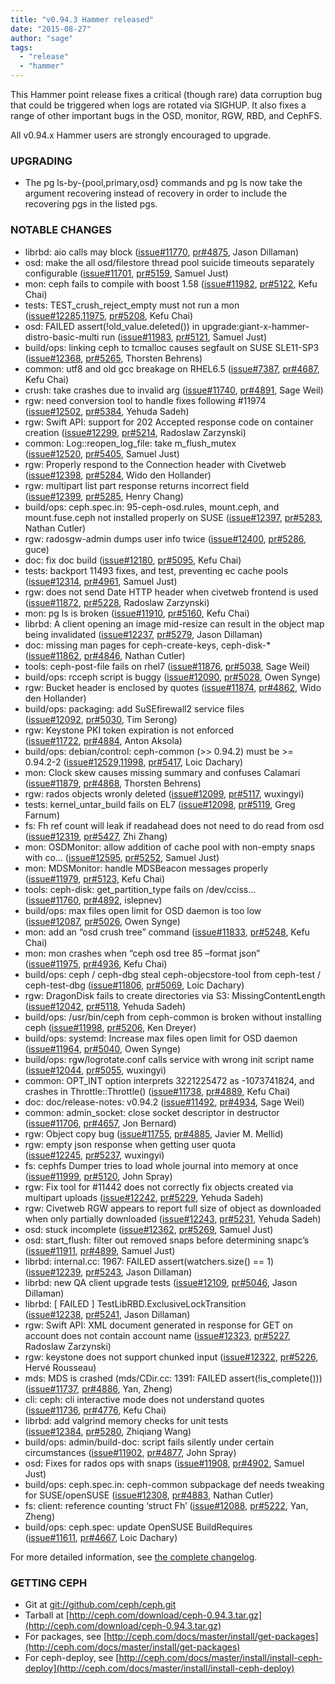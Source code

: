 ```yaml
---
title: "v0.94.3 Hammer released"
date: "2015-08-27"
author: "sage"
tags:
  - "release"
  - "hammer"
---
```


This Hammer point release fixes a critical (though rare) data corruption bug that could be triggered when logs are rotated via SIGHUP. It also fixes a range of other important bugs in the OSD, monitor, RGW, RBD, and CephFS.

All v0.94.x Hammer users are strongly encouraged to upgrade.

### UPGRADING

- The pg ls-by-{pool,primary,osd} commands and pg ls now take the argument recovering instead of recovery in order to include the recovering pgs in the listed pgs.

### NOTABLE CHANGES

- librbd: aio calls may block ([issue#11770](http://tracker.ceph.com/issues/11770), [pr#4875](http://github.com/ceph/ceph/pull/4875), Jason Dillaman)
- osd: make the all osd/filestore thread pool suicide timeouts separately configurable ([issue#11701](http://tracker.ceph.com/issues/11701), [pr#5159](http://github.com/ceph/ceph/pull/5159), Samuel Just)
- mon: ceph fails to compile with boost 1.58 ([issue#11982](http://tracker.ceph.com/issues/11982), [pr#5122](http://github.com/ceph/ceph/pull/5122), Kefu Chai)
- tests: TEST\_crush\_reject\_empty must not run a mon ([issue#12285,11975](http://tracker.ceph.com/issues/12285,11975), [pr#5208](http://github.com/ceph/ceph/pull/5208), Kefu Chai)
- osd: FAILED assert(!old\_value.deleted()) in upgrade:giant-x-hammer-distro-basic-multi run ([issue#11983](http://tracker.ceph.com/issues/11983), [pr#5121](http://github.com/ceph/ceph/pull/5121), Samuel Just)
- build/ops: linking ceph to tcmalloc causes segfault on SUSE SLE11-SP3 ([issue#12368](http://tracker.ceph.com/issues/12368), [pr#5265](http://github.com/ceph/ceph/pull/5265), Thorsten Behrens)
- common: utf8 and old gcc breakage on RHEL6.5 ([issue#7387](http://tracker.ceph.com/issues/7387), [pr#4687](http://github.com/ceph/ceph/pull/4687), Kefu Chai)
- crush: take crashes due to invalid arg ([issue#11740](http://tracker.ceph.com/issues/11740), [pr#4891](http://github.com/ceph/ceph/pull/4891), Sage Weil)
- rgw: need conversion tool to handle fixes following #11974 ([issue#12502](http://tracker.ceph.com/issues/12502), [pr#5384](http://github.com/ceph/ceph/pull/5384), Yehuda Sadeh)
- rgw: Swift API: support for 202 Accepted response code on container creation ([issue#12299](http://tracker.ceph.com/issues/12299), [pr#5214](http://github.com/ceph/ceph/pull/5214), Radoslaw Zarzynski)
- common: Log::reopen\_log\_file: take m\_flush\_mutex ([issue#12520](http://tracker.ceph.com/issues/12520), [pr#5405](http://github.com/ceph/ceph/pull/5405), Samuel Just)
- rgw: Properly respond to the Connection header with Civetweb ([issue#12398](http://tracker.ceph.com/issues/12398), [pr#5284](http://github.com/ceph/ceph/pull/5284), Wido den Hollander)
- rgw: multipart list part response returns incorrect field ([issue#12399](http://tracker.ceph.com/issues/12399), [pr#5285](http://github.com/ceph/ceph/pull/5285), Henry Chang)
- build/ops: ceph.spec.in: 95-ceph-osd.rules, mount.ceph, and mount.fuse.ceph not installed properly on SUSE ([issue#12397](http://tracker.ceph.com/issues/12397), [pr#5283](http://github.com/ceph/ceph/pull/5283), Nathan Cutler)
- rgw: radosgw-admin dumps user info twice ([issue#12400](http://tracker.ceph.com/issues/12400), [pr#5286](http://github.com/ceph/ceph/pull/5286), guce)
- doc: fix doc build ([issue#12180](http://tracker.ceph.com/issues/12180), [pr#5095](http://github.com/ceph/ceph/pull/5095), Kefu Chai)
- tests: backport 11493 fixes, and test, preventing ec cache pools ([issue#12314](http://tracker.ceph.com/issues/12314), [pr#4961](http://github.com/ceph/ceph/pull/4961), Samuel Just)
- rgw: does not send Date HTTP header when civetweb frontend is used ([issue#11872](http://tracker.ceph.com/issues/11872), [pr#5228](http://github.com/ceph/ceph/pull/5228), Radoslaw Zarzynski)
- mon: pg ls is broken ([issue#11910](http://tracker.ceph.com/issues/11910), [pr#5160](http://github.com/ceph/ceph/pull/5160), Kefu Chai)
- librbd: A client opening an image mid-resize can result in the object map being invalidated ([issue#12237](http://tracker.ceph.com/issues/12237), [pr#5279](http://github.com/ceph/ceph/pull/5279), Jason Dillaman)
- doc: missing man pages for ceph-create-keys, ceph-disk-\* ([issue#11862](http://tracker.ceph.com/issues/11862), [pr#4846](http://github.com/ceph/ceph/pull/4846), Nathan Cutler)
- tools: ceph-post-file fails on rhel7 ([issue#11876](http://tracker.ceph.com/issues/11876), [pr#5038](http://github.com/ceph/ceph/pull/5038), Sage Weil)
- build/ops: rcceph script is buggy ([issue#12090](http://tracker.ceph.com/issues/12090), [pr#5028](http://github.com/ceph/ceph/pull/5028), Owen Synge)
- rgw: Bucket header is enclosed by quotes ([issue#11874](http://tracker.ceph.com/issues/11874), [pr#4862](http://github.com/ceph/ceph/pull/4862), Wido den Hollander)
- build/ops: packaging: add SuSEfirewall2 service files ([issue#12092](http://tracker.ceph.com/issues/12092), [pr#5030](http://github.com/ceph/ceph/pull/5030), Tim Serong)
- rgw: Keystone PKI token expiration is not enforced ([issue#11722](http://tracker.ceph.com/issues/11722), [pr#4884](http://github.com/ceph/ceph/pull/4884), Anton Aksola)
- build/ops: debian/control: ceph-common (>> 0.94.2) must be >= 0.94.2-2 ([issue#12529,11998](http://tracker.ceph.com/issues/12529,11998), [pr#5417](http://github.com/ceph/ceph/pull/5417), Loic Dachary)
- mon: Clock skew causes missing summary and confuses Calamari ([issue#11879](http://tracker.ceph.com/issues/11879), [pr#4868](http://github.com/ceph/ceph/pull/4868), Thorsten Behrens)
- rgw: rados objects wronly deleted ([issue#12099](http://tracker.ceph.com/issues/12099), [pr#5117](http://github.com/ceph/ceph/pull/5117), wuxingyi)
- tests: kernel\_untar\_build fails on EL7 ([issue#12098](http://tracker.ceph.com/issues/12098), [pr#5119](http://github.com/ceph/ceph/pull/5119), Greg Farnum)
- fs: Fh ref count will leak if readahead does not need to do read from osd ([issue#12319](http://tracker.ceph.com/issues/12319), [pr#5427](http://github.com/ceph/ceph/pull/5427), Zhi Zhang)
- mon: OSDMonitor: allow addition of cache pool with non-empty snaps with co… ([issue#12595](http://tracker.ceph.com/issues/12595), [pr#5252](http://github.com/ceph/ceph/pull/5252), Samuel Just)
- mon: MDSMonitor: handle MDSBeacon messages properly ([issue#11979](http://tracker.ceph.com/issues/11979), [pr#5123](http://github.com/ceph/ceph/pull/5123), Kefu Chai)
- tools: ceph-disk: get\_partition\_type fails on /dev/cciss... ([issue#11760](http://tracker.ceph.com/issues/11760), [pr#4892](http://github.com/ceph/ceph/pull/4892), islepnev)
- build/ops: max files open limit for OSD daemon is too low ([issue#12087](http://tracker.ceph.com/issues/12087), [pr#5026](http://github.com/ceph/ceph/pull/5026), Owen Synge)
- mon: add an “osd crush tree” command ([issue#11833](http://tracker.ceph.com/issues/11833), [pr#5248](http://github.com/ceph/ceph/pull/5248), Kefu Chai)
- mon: mon crashes when “ceph osd tree 85 –format json” ([issue#11975](http://tracker.ceph.com/issues/11975), [pr#4936](http://github.com/ceph/ceph/pull/4936), Kefu Chai)
- build/ops: ceph / ceph-dbg steal ceph-objecstore-tool from ceph-test / ceph-test-dbg ([issue#11806](http://tracker.ceph.com/issues/11806), [pr#5069](http://github.com/ceph/ceph/pull/5069), Loic Dachary)
- rgw: DragonDisk fails to create directories via S3: MissingContentLength ([issue#12042](http://tracker.ceph.com/issues/12042), [pr#5118](http://github.com/ceph/ceph/pull/5118), Yehuda Sadeh)
- build/ops: /usr/bin/ceph from ceph-common is broken without installing ceph ([issue#11998](http://tracker.ceph.com/issues/11998), [pr#5206](http://github.com/ceph/ceph/pull/5206), Ken Dreyer)
- build/ops: systemd: Increase max files open limit for OSD daemon ([issue#11964](http://tracker.ceph.com/issues/11964), [pr#5040](http://github.com/ceph/ceph/pull/5040), Owen Synge)
- build/ops: rgw/logrotate.conf calls service with wrong init script name ([issue#12044](http://tracker.ceph.com/issues/12044), [pr#5055](http://github.com/ceph/ceph/pull/5055), wuxingyi)
- common: OPT\_INT option interprets 3221225472 as -1073741824, and crashes in Throttle::Throttle() ([issue#11738](http://tracker.ceph.com/issues/11738), [pr#4889](http://github.com/ceph/ceph/pull/4889), Kefu Chai)
- doc: doc/release-notes: v0.94.2 ([issue#11492](http://tracker.ceph.com/issues/11492), [pr#4934](http://github.com/ceph/ceph/pull/4934), Sage Weil)
- common: admin\_socket: close socket descriptor in destructor ([issue#11706](http://tracker.ceph.com/issues/11706), [pr#4657](http://github.com/ceph/ceph/pull/4657), Jon Bernard)
- rgw: Object copy bug ([issue#11755](http://tracker.ceph.com/issues/11755), [pr#4885](http://github.com/ceph/ceph/pull/4885), Javier M. Mellid)
- rgw: empty json response when getting user quota ([issue#12245](http://tracker.ceph.com/issues/12245), [pr#5237](http://github.com/ceph/ceph/pull/5237), wuxingyi)
- fs: cephfs Dumper tries to load whole journal into memory at once ([issue#11999](http://tracker.ceph.com/issues/11999), [pr#5120](http://github.com/ceph/ceph/pull/5120), John Spray)
- rgw: Fix tool for #11442 does not correctly fix objects created via multipart uploads ([issue#12242](http://tracker.ceph.com/issues/12242), [pr#5229](http://github.com/ceph/ceph/pull/5229), Yehuda Sadeh)
- rgw: Civetweb RGW appears to report full size of object as downloaded when only partially downloaded ([issue#12243](http://tracker.ceph.com/issues/12243), [pr#5231](http://github.com/ceph/ceph/pull/5231), Yehuda Sadeh)
- osd: stuck incomplete ([issue#12362](http://tracker.ceph.com/issues/12362), [pr#5269](http://github.com/ceph/ceph/pull/5269), Samuel Just)
- osd: start\_flush: filter out removed snaps before determining snapc’s ([issue#11911](http://tracker.ceph.com/issues/11911), [pr#4899](http://github.com/ceph/ceph/pull/4899), Samuel Just)
- librbd: internal.cc: 1967: FAILED assert(watchers.size() == 1) ([issue#12239](http://tracker.ceph.com/issues/12239), [pr#5243](http://github.com/ceph/ceph/pull/5243), Jason Dillaman)
- librbd: new QA client upgrade tests ([issue#12109](http://tracker.ceph.com/issues/12109), [pr#5046](http://github.com/ceph/ceph/pull/5046), Jason Dillaman)
- librbd: \[ FAILED \] TestLibRBD.ExclusiveLockTransition ([issue#12238](http://tracker.ceph.com/issues/12238), [pr#5241](http://github.com/ceph/ceph/pull/5241), Jason Dillaman)
- rgw: Swift API: XML document generated in response for GET on account does not contain account name ([issue#12323](http://tracker.ceph.com/issues/12323), [pr#5227](http://github.com/ceph/ceph/pull/5227), Radoslaw Zarzynski)
- rgw: keystone does not support chunked input ([issue#12322](http://tracker.ceph.com/issues/12322), [pr#5226](http://github.com/ceph/ceph/pull/5226), Hervé Rousseau)
- mds: MDS is crashed (mds/CDir.cc: 1391: FAILED assert(!is\_complete())) ([issue#11737](http://tracker.ceph.com/issues/11737), [pr#4886](http://github.com/ceph/ceph/pull/4886), Yan, Zheng)
- cli: ceph: cli interactive mode does not understand quotes ([issue#11736](http://tracker.ceph.com/issues/11736), [pr#4776](http://github.com/ceph/ceph/pull/4776), Kefu Chai)
- librbd: add valgrind memory checks for unit tests ([issue#12384](http://tracker.ceph.com/issues/12384), [pr#5280](http://github.com/ceph/ceph/pull/5280), Zhiqiang Wang)
- build/ops: admin/build-doc: script fails silently under certain circumstances ([issue#11902](http://tracker.ceph.com/issues/11902), [pr#4877](http://github.com/ceph/ceph/pull/4877), John Spray)
- osd: Fixes for rados ops with snaps ([issue#11908](http://tracker.ceph.com/issues/11908), [pr#4902](http://github.com/ceph/ceph/pull/4902), Samuel Just)
- build/ops: ceph.spec.in: ceph-common subpackage def needs tweaking for SUSE/openSUSE ([issue#12308](http://tracker.ceph.com/issues/12308), [pr#4883](http://github.com/ceph/ceph/pull/4883), Nathan Cutler)
- fs: client: reference counting ‘struct Fh’ ([issue#12088](http://tracker.ceph.com/issues/12088), [pr#5222](http://github.com/ceph/ceph/pull/5222), Yan, Zheng)
- build/ops: ceph.spec: update OpenSUSE BuildRequires ([issue#11611](http://tracker.ceph.com/issues/11611), [pr#4667](http://github.com/ceph/ceph/pull/4667), Loic Dachary)

For more detailed information, see [the complete changelog](http://docs.ceph.com/docs/master/_downloads/v0.94.3.txt).

### GETTING CEPH

- Git at [git://github.com/ceph/ceph.git](http://github.com/ceph/ceph)
- Tarball at [http://ceph.com/download/ceph-0.94.3.tar.gz](http://ceph.com/download/ceph-0.94.3.tar.gz)
- For packages, see [http://ceph.com/docs/master/install/get-packages](http://ceph.com/docs/master/install/get-packages)
- For ceph-deploy, see [http://ceph.com/docs/master/install/install-ceph-deploy](http://ceph.com/docs/master/install/install-ceph-deploy)
